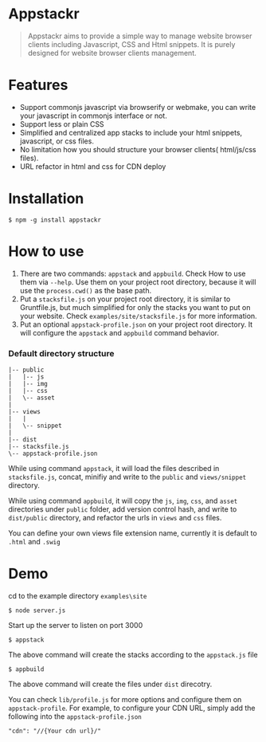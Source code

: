Appstackr
=========

>Appstackr aims to provide a simple way to manage website browser clients including Javascript, CSS and Html snippets. 
>It is purely designed for website browser clients management.



Features
========
- Support commonjs javascript via browserify or webmake, you can write your javascript in commonjs interface or not.
- Support less or plain CSS
- Simplified and centralized app stacks to include your html snippets, javascript, or css files.
- No limitation how you should structure your browser clients( html/js/css files).
- URL refactor in html and css for CDN deploy



Installation
============================
```
$ npm -g install appstackr
```


How to use
==========

1. There are two commands: `appstack` and `appbuild`. Check How to use them via `--help`. Use them on your project root directory, because it will use the `process.cwd()` as the base path.
2. Put a `stacksfile.js` on your project root directory, it is similar to Gruntfile.js, but much simplified for only the stacks you want to put on your website. Check `examples/site/stacksfile.js` for more information.
3. Put an optional `appstack-profile.json` on your project root directory. It will configure the `appstack` and `appbuild` command behavior.



### Default directory structure ###
```
|-- public
|   |-- js
|   |-- img
|   |-- css
|   \-- asset
| 
|-- views
|   |
|   \-- snippet
|
|-- dist
|-- stacksfile.js
\-- appstack-profile.json
```
While using command `appstack`, it will load the files described in `stacksfile.js`, concat, minifiy and write to the `public` and `views/snippet` directory.

While using command `appbuild`, it will copy the `js`, `img`, `css`, and `asset` directories under `public` folder, add version control hash, and write to `dist/public` directory, and refactor the urls in `views` and `css` files.

You can define your own views file extension name, currently it is default to `.html` and `.swig`

Demo
========
cd to the example directory `examples\site`

```$ node server.js```

Start up the server to listen on port 3000

```$ appstack```

The above command will create the stacks according to the `appstack.js` file

```$ appbuild```

The above command will create the files under `dist` direcotry.

You can check `lib/profile.js` for more options and configure them on `appstack-profile`.
For example, to configure your CDN URL, simply add the following into the `appstack-profile.json`

```
"cdn": "//{Your cdn url}/"
```
